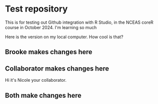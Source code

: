 # Test repository
This is for testing out Github integration with R Studio, in the NCEAS coreR course in October 2024. I'm learning so much

Here is the version on my local computer. How cool is that?

## Brooke makes changes here



## Collaborator makes changes here

Hi it's Nicole your collaborator.

## Both make changes here